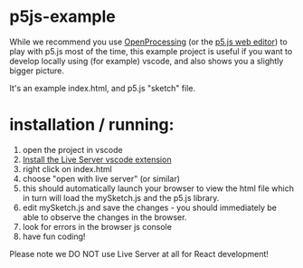 # p5js-example
While we recommend you use [OpenProcessing](https://openprocessing.org/) (or the [p5.js web editor](https://editor.p5js.org/)) to play with p5.js most of the time, this example project is useful if you want to develop locally using (for example) vscode, and also shows you a slightly bigger picture.

It's an example index.html, and p5.js "sketch" file.


# installation / running:
1. open the project in vscode
2. [Install the Live Server vscode extension](https://marketplace.visualstudio.com/items?itemName=ritwickdey.LiveServer)
3. right click on index.html
4. choose "open with live server" (or similar)
5. this should automatically launch your browser to view the html file which in turn will load the mySketch.js and the p5.js library.
6. edit mySketch.js and save the changes - you should immediately be able to observe the changes in the browser.
7. look for errors in the browser js console
8. have fun coding!

Please note we DO NOT use Live Server at all for React development!
